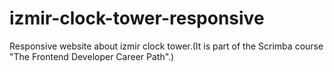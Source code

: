 # izmir-clock-tower-responsive
Responsive website about izmir clock tower.(It is part of the Scrimba course "The Frontend Developer Career Path".)
